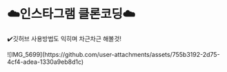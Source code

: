<h1>☁️인스타그램 클론코딩☁️</h1>
<p>✔️깃허브 사용방법도 익히며 차근차근 해볼것!</p>
![IMG_5699](https://github.com/user-attachments/assets/755b3192-2d75-4cf4-adea-1330a9eb8d1c)
